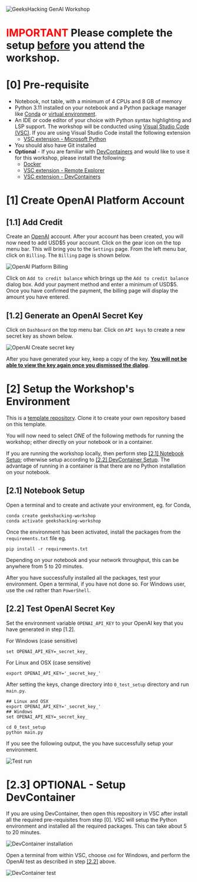 ![GeeksHacking GenAI Workshop](images/workshop_image.jpeg)

# <font color="red">__IMPORTANT__</font> Please complete the setup <ins>before</ins> you attend the workshop.

# [0] Pre-requisite

- Notebook, not table, with a minimum of 4 CPUs and 8 GB of memory
- Python 3.11 installed on your notebook and a Python package manager like [Conda](https://docs.conda.io/en/latest/) or [virtual environment](https://docs.python.org/3/library/venv.html).
- An IDE or code editor of your choice with Python syntax highlighting and LSP support. The workshop will be conducted using [Visual Studio Code (VSC)](https://code.visualstudio.com/download). If you are using Visual Studio Code install the following extension
  - [VSC extension - Microsoft Python](https://marketplace.visualstudio.com/items?itemName=ms-python.python)
- You should also have Git installed
- **Optional** - If you are familiar with [DevContainers](https://code.visualstudio.com/docs/devcontainers/containers) and would like to use it for this workshop, please install the following:
  - [Docker](https://docs.docker.com/engine/install/)
  - [VSC extension - Remote Explorer](https://marketplace.visualstudio.com/items?itemName=ms-vscode.remote-explorer)
  - [VSC extension - DevContainers](https://marketplace.visualstudio.com/items?itemName=ms-vscode-remote.remote-containers)

# [1] Create OpenAI Platform Account

## [1.1] Add Credit 
Create an [OpenAI](https://platform.openai.com) account. After your account has been created, you will now need to add USD$5 your account. Click on the gear icon on the top menu bar. This will bring you to the `Settings` page. From the left menu bar, click on `Billing`. The `Billing` page is shown below.

![OpenAI Platform Billing](images/openai_0.png)

Click on `Add to credit balance` which brings up the `Add to credit balance` dialog box. Add your payment method and enter a minimum of USD$5. Once you have confirmed the payment, the billing page will display the amount you have entered.

## [1.2] Generate an OpenAI Secret Key
Click on `Dashboard` on the top menu bar. Click on `API keys` to create a new secret key as shown below. 

![OpenAI Create secret key](images/openai_2.png)

After you have generated your key, keep a copy of the key. <ins><strong>You will not be able to view the key again once you dismissed the dialog</strong></ins>.


# [2] Setup the Workshop's Environment

This is a [template repository](https://docs.github.com/en/repositories/creating-and-managing-repositories/creating-a-template-repository). Clone it to create your own repository based on this template.

You will now need to select _ONE_ of the following methods for running the workshop; either directly on your notebook or in a container. 

If you are running the workshop locally, then perform step [[2.1] Notebook Setup](#local); otherwise setup according to [[2.2] DevContainer Setup](#devcontainer).  The advantage of running in a container is that there are no Python installation on your notebook.


## <a id="local"></a>[2.1] Notebook Setup


Open a terminal and to create and activate your environment, eg. for Conda, 

```
conda create geekshacking-workshop
conda activate geekshacking-workshop 
```

Once the environment has been activated, install the packages from the `requirements.txt` file eg. 

```
pip install -r requirements.txt
```

Depending on your notebook and your network throughput, this can be anywhere from 5 to 20 minutes.

After you have successfully installed all the packages, test your environment. Open a terminal, if you have not done so. For Windows user, use the `cmd` rather than `PowerShell`. 

## <a id="test"></a>[2.2] Test OpenAI Secret Key
Set the environment variable `OPENAI_API_KEY` to your OpenAI key that you have generated in step [1.2].

For Windows (case sensitive)
```
set OPENAI_API_KEY=_secret_key_
```

For Linux and OSX (case sensitive)
```
export OPENAI_API_KEY='_secret_key_'
```

After setting the keys, change directory into `0_test_setup` directory and run `main.py`.
```
## Linux and OSX
export OPENAI_API_KEY='_secret_key_'
## Windows
set OPENAI_API_KEY=_secret_key_

cd 0_test_setup
python main.py
```

If you see the following output, the you have successfully setup your environment.

![Test run](images/openai_3.png)

# <a id="devcontainer"></a>[2.3] OPTIONAL - Setup DevContainer

If you are using DevContainer, then open this repository in VSC after install all the required pre-requisites from step [0]. VSC will setup the Python environment and installed all the required packages. This can take about 5 to 20 minutes.

![DevContainer installation](images/devcontainer_0.png)

Open a terminal from within VSC, choose `cmd` for Windows, and perform the OpenAI test as described in step [[2.2]](#test) above.

![DevContainer test](images/devcontainer_1.png)


